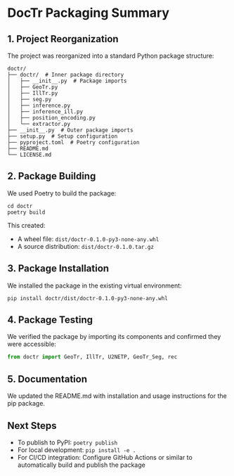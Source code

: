 # DocTr Packaging Summary

## 1. Project Reorganization
The project was reorganized into a standard Python package structure:
```
doctr/
├── doctr/  # Inner package directory
│   ├── __init__.py  # Package imports
│   ├── GeoTr.py
│   ├── IllTr.py
│   ├── seg.py
│   ├── inference.py
│   ├── inference_ill.py
│   ├── position_encoding.py
│   └── extractor.py
├── __init__.py  # Outer package imports
├── setup.py  # Setup configuration
├── pyproject.toml  # Poetry configuration
├── README.md
└── LICENSE.md
```

## 2. Package Building
We used Poetry to build the package:
```
cd doctr
poetry build
```

This created:
- A wheel file: `dist/doctr-0.1.0-py3-none-any.whl`
- A source distribution: `dist/doctr-0.1.0.tar.gz`

## 3. Package Installation
We installed the package in the existing virtual environment:
```
pip install doctr/dist/doctr-0.1.0-py3-none-any.whl
```

## 4. Package Testing
We verified the package by importing its components and confirmed they were accessible:
```python
from doctr import GeoTr, IllTr, U2NETP, GeoTr_Seg, rec
```

## 5. Documentation
We updated the README.md with installation and usage instructions for the pip package.

## Next Steps
- To publish to PyPI: `poetry publish`
- For local development: `pip install -e .`
- For CI/CD integration: Configure GitHub Actions or similar to automatically build and publish the package 